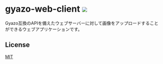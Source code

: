 # gyazo-web-client [![](https://circleci.com/gh/ykzts/gyazo-web-client.svg?style=shield)](https://circleci.com/gh/ykzts/gyazo-web-client)

Gyazo互換のAPIを備えたウェブサーバーに対して画像をアップロードすることができるウェブアプリケーションです。

## License

[MIT](LICENSE)
